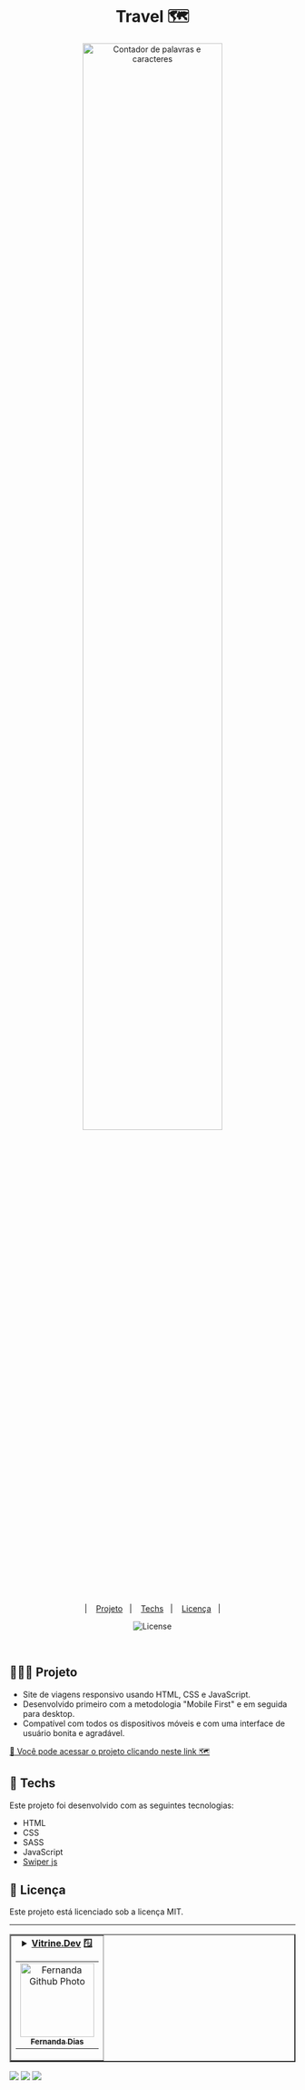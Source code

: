 <h1 align="center"> Travel 🗺️ </h1>

<p align="center">
  <img alt="Contador de palavras e caracteres" src=".github/preview.png" width="70%">
</p>

<p align="center">
  &nbsp;&nbsp;&nbsp;|&nbsp;&nbsp;&nbsp;
      <a href="#-project">Projeto</a>&nbsp;&nbsp;&nbsp;|&nbsp;&nbsp;&nbsp;
  <a href="#-techs">Techs</a>&nbsp;&nbsp;&nbsp;|&nbsp;&nbsp;&nbsp;
  <a href="#memo-license">Licença</a>&nbsp;&nbsp;&nbsp;|&nbsp;&nbsp;&nbsp;
</p>

<p align="center">
  <img alt="License" src="https://img.shields.io/static/v1?label=license&message=MIT&color=49AA26&labelColor=000000">
</p>
<br>

## 👩🏻‍💻 Projeto

- Site de viagens responsivo usando HTML, CSS e JavaScript.
- Desenvolvido primeiro com a metodologia "Mobile First" e em seguida para desktop.
- Compatível com todos os dispositivos móveis e com uma interface de usuário bonita e agradável.


[🔗 Você pode acessar o projeto clicando neste link 🗺️](https://fernandadiasm.github.io/travelWebsite/)

## 🚀 Techs

Este projeto foi desenvolvido com as seguintes tecnologias:

- HTML  
- CSS
- SASS
- JavaScript
- [Swiper js](https://swiperjs.com/)

## :memo: Licença

Este projeto está licenciado sob a licença MIT.

---
<table border="2">
  <tr>
    <td align="center">
      <details>
        <summary>
          <b><a href="https://cursos.alura.com.br/vitrinedev/fernandadias">Vitrine.Dev</a> 🪟</b>
          <table>
            <tr>
              <td align="center">
                <a href="https://github.com/fernandadiasm">
                  <img src="https://avatars.githubusercontent.com/fernandadiasm" width="130px;" alt="Fernanda Github Photo"/>
                </a>
                <br>
                <a href="https://www.linkedin.com/in/fernandadm/">
                  <sub>
                    <b>Fernanda Dias</b>
                  </sub>
                </a>
              </td>
            </tr>
          </table>
        </summary>

| :placard: Vitrine.Dev | Fernanda Dias |
| -------------  | --- |
| :sparkles: Nome        | **Travel Website**
| :label: Tecnologias | javascript, css, html
| :camera: Img         | <img src="https://github.com/fernandadiasm/travelWebsite/blob/main/.github/preview.png#vitrinedev" alt="vitrine.dev thumb" width="100%"/>

</details>
</td>
</tr>
</table>

<div>
<p align="left">
<a href="https://www.linkedin.com/in/fernandadiasme" target="_blank"><img src="https://img.shields.io/badge/-LinkedIn-%230077B5?style=for-the-badge&logo=linkedin&logoColor=white" target="_blank"></a>  
<a href = "mailto:fernandadias.dev@gmail.com"><img src="https://img.shields.io/badge/-Gmail-%23333?style=for-the-badge&logo=gmail&logoColor=white" target="_blank"></a>
<a href="https://instagram.com/ferandadias" target="_blank"><img src="https://img.shields.io/badge/-Instagram-%23E4405F?style=for-the-badge&logo=instagram&logoColor=white" target="_blank"></a>
</div>
